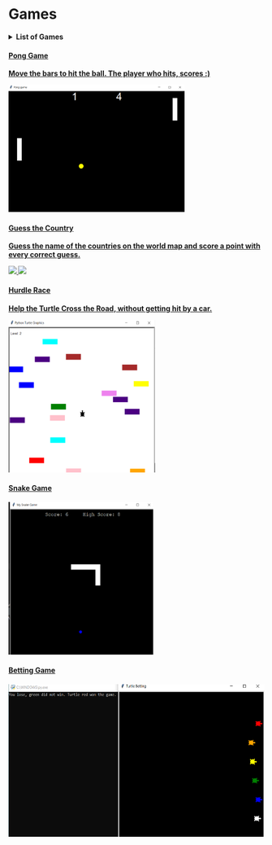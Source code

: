 # Games

  <details>
  <summary><strong>List of Games</summary>
  <ul>
  <li><a href="#hurdle">Hurdle Race</li>
   <li><a href="#pong">Pong Game</li>
   <li><a href="#snake">Snake Game</li>
   <li><a href="#bet">Betting Game</li>
   <li><a href="#country">Guess the Country</li>
  </ul>
  </details>
  <h4 id="pong"> Pong Game</h4>
  <p>Move the bars to hit the ball. The player who hits, scores :)</p>
  <img src="Hit the Ball/Hit_the_ball.png" height="250">
  
  <h4 id='country'>Guess the Country</h4>
  <p> Guess the name of the countries on the world map and score a point with every correct guess.</p>
  <img src='https://user-images.githubusercontent.com/68013183/112927881-52983b00-9133-11eb-9553-fc40b09fae81.png' width='300'>
  <img src="https://user-images.githubusercontent.com/68013183/112928153-bcb0e000-9133-11eb-8e3f-7b1c8efde599.png" width='300'>


<h4 id="hurdle"> Hurdle Race</h4>
<p>Help the Turtle Cross the Road, without getting hit by a car.</p>
<img src="Hurdle Race/Hurdle_Race.png" height="300">
  
<h4 id="snake"> Snake Game</h4>
<img src="Snake Game/Snake Game.png" height="300">
<h4 id="bet"> Betting Game</h4>
<img src="Try a Bet/Betting.png" height="300">
